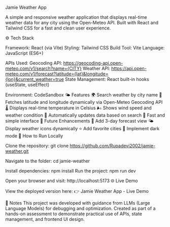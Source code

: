 Jamie Weather App

A simple and responsive weather application that displays real-time weather data for any city using the Open-Meteo API. Built with React and Tailwind CSS for a fast and clean user experience.

⚙️ Tech Stack

Framework: React (via Vite)
Styling: Tailwind CSS
Build Tool: Vite
Language: JavaScript (ES6+)

APIs Used:
Geocoding API: https://geocoding-api.open-meteo.com/v1/search?name={CITY}
Weather API: https://api.open-meteo.com/v1/forecast?latitude={lat}&longitude={lon}&current_weather=true
State Management: React built-in hooks (useState, useEffect)

Environment: CodeSandbox
🌤️ Features
🌍 Search weather by city name
📍 Fetches latitude and longitude dynamically via Open-Meteo Geocoding API
🌡️ Displays real-time temperature in Celsius
🌬️ Shows wind speed and weather condition
🧭 Automatically updates data based on search
🧠 Fast and simple interface
🔮 Future Enhancements
📅 Add 3-day forecast view
🌤️ Display weather icons dynamically
⭐ Add favorite cities
🌙 Implement dark mode
🚀 How to Run Locally

Clone the repository:
git clone https://github.com/Rupadevi2002/jamie-weather.git


Navigate to the folder:
cd jamie-weather


Install dependencies:
npm install
Run the project:
npm run dev


Open your browser and visit:
http://localhost:5173
🌐 Live Demo

View the deployed version here:
👉 Jamie Weather App - Live Demo

🧠 Notes
This project was developed with guidance from LLMs (Large Language Models) for debugging and optimization.
Created as part of a hands-on assessment to demonstrate practical use of APIs, state management, and frontend UI design.

